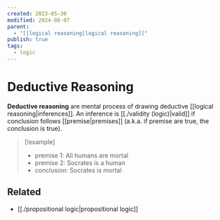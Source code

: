 ```yaml
---
created: 2023-05-30
modified: 2024-08-07
parent:
  - "[[logical reasoning|logical reasoning]]"
publish: true
tags:
  - logic
---
```


# Deductive Reasoning

**Deductive reasoning** are mental process of drawing deductive [[logical reasoning|inferences]]. An inference is [[./validity (logic)|valid]] if conclusion follows [[premise|premises]] (a.k.a. if premise are true, the conclusion is true).

> [!example]
>  - premise 1: All humans are mortal
>  - premise 2: Socrates is a human
>  - conclusion: Socrates is mortal

## Related
- [[./propositional logic|propositional logic]]